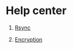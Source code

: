 # Help center 

1. [Rsync](https://github.com/clement-massit/tips/Cheat_sheet_Rsync.md)

2. [Encryption](https://github.com/user/repo/blob/branch/other_file.md)
